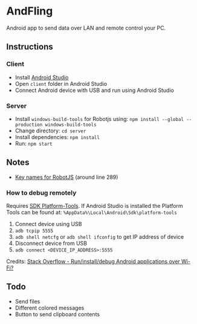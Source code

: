 # AndFling
Android app to send data over LAN and remote control your PC.

## Instructions

### Client
- Install [Android Studio](https://developer.android.com/studio)
- Open `client` folder in Android Studio
- Connect Android device with USB and run using Android Studio

### Server
- Install `windows-build-tools` for Robotjs using: `npm install --global --production windows-build-tools`
- Change directory: `cd server`
- Install dependencies: `npm install`
- Run: `npm start`

## Notes
- [Key names for RobotJS](https://github.com/octalmage/robotjs/blob/master/src/robotjs.cc) (around line 289)

### How to debug remotely
Requires [SDK Platform-Tools](https://developer.android.com/studio/releases/platform-tools). If Android Studio is installed the Platform Tools can be found at: `%AppData%\Local\Android\Sdk\platform-tools`
1. Connect device using USB
2. `adb tcpip 5555`
3. `adb shell netcfg` or `adb shell ifconfig` to get IP address of device
4. Disconnect device from USB
5. `adb connect <DEVICE_IP_ADDRESS>:5555`

Credits: [Stack Overflow - Run/install/debug Android applications over Wi-Fi?](https://stackoverflow.com/questions/4893953/run-install-debug-android-applications-over-wi-fi)

## Todo
- Send files
- Different colored messages
- Button to send clipboard contents